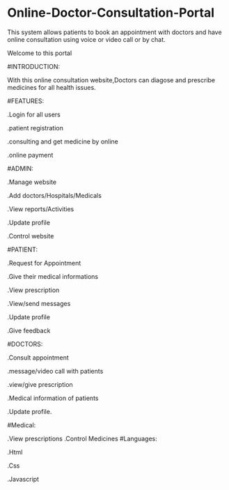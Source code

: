 # Online-Doctor-Consultation-Portal
This system allows patients to book an appointment with doctors and have online consultation using voice or video call or by chat.

Welcome to this portal

#INTRODUCTION:

   With this online consultation website,Doctors can diagose and prescribe medicines for all health issues.

#FEATURES:

  .Login for all users
 
  .patient registration
 
  .consulting and get medicine by online
 
  .online payment

#ADMIN:

  .Manage website
  
  .Add doctors/Hospitals/Medicals
  
  .View reports/Activities
  
  .Update profile
  
  .Control website
 
#PATIENT:

  .Request for Appointment
  
  .Give their medical informations
  
  .View prescription
  
  .View/send messages
  
  .Update profile
  
  .Give feedback
 
#DOCTORS:

  .Consult appointment 
  
  .message/video call with patients
  
  .view/give prescription
  
  .Medical information of patients
  
  .Update profile.
 
#Medical:

  .View prescriptions
  .Control Medicines
#Languages:

  .Html 
  
  .Css
  
  .Javascript
 
